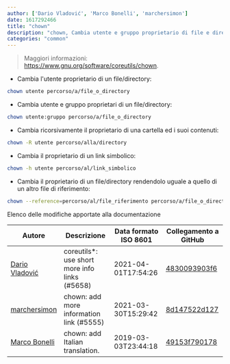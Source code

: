 ```yaml
---
author: ['Dario Vladović', 'Marco Bonelli', 'marchersimon']
date: 1617292466
title: "chown"
description: "chown, Cambia utente e gruppo proprietario di file e directory."
categories: "common"
---
```

> Maggiori informazioni: <https://www.gnu.org/software/coreutils/chown>.

- Cambia l'utente proprietario di un file/directory:

```bash
chown utente percorso/a/file_o_directory
```

- Cambia utente e gruppo proprietari di un file/directory:

```bash
chown utente:gruppo percorso/a/file_o_directory
```

- Cambia ricorsivamente il proprietario di una cartella ed i suoi contenuti:

```bash
chown -R utente percorso/alla/directory
```

- Cambia il proprietario di un link simbolico:

```bash
chown -h utente percorso/al/link_simbolico
```

- Cambia il proprietario di un file/directory rendendolo uguale a quello di un altro file di riferimento:

```bash
chown --reference=percorso/al/file_riferimento percorso/a/file_o_directory
```
Elenco delle modifiche apportate alla documentazione


Autore | Descrizione | Data formato ISO 8601 | Collegamento a GitHub
------|-----|-----|-----
[Dario Vladović](mailto:d.vladimyr@gmail.com) | coreutils*: use short more info links (#5658) | 2021-04-01T17:54:26 | [4830093903f6](https://github.com/tldr-pages/tldr/commit/4830093903f66ccf3ebbc2ecf477286e45edac59)
[marchersimon](mailto:50295997+marchersimon@users.noreply.github.com) | chown: add more information link (#5555) | 2021-03-30T15:29:42 | [8d147522d127](https://github.com/tldr-pages/tldr/commit/8d147522d127f65aca087b791bf2deb46a43f59d)
[Marco Bonelli](mailto:mb5.marcob@gmail.com) | chown: add Italian translation. | 2019-03-03T23:44:18 | [49153f790178](https://github.com/tldr-pages/tldr/commit/49153f790178610b3f5b3272a08e077eeae578ba)

